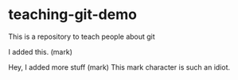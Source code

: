# teaching-git-demo
This is a repository to teach people about git

I added this. (mark)

Hey, I added more stuff (mark)
This mark character is such an idiot.
